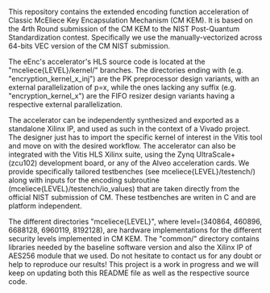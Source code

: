 This repository contains the extended encoding function acceleration of Classic McEliece Key Encapsulation Mechanism (CM KEM). 
It is based on the 4rth Round submission of the CM KEM to the NIST Post-Quantum Standardization contest. 
Specifically we use the manually-vectorized across 64-bits VEC version of the CM NIST submission.

The eEnc's accelerator's HLS source code is located at the "mceliece{LEVEL}/kernel/" branches. 
The directories ending with (e.g. "encryption_kernel_x_inj") are the PK preprocessor design variants, with an external parallelization of p=x, while the ones lacking any suffix (e.g. "encryption_kernel_x") are the FIFO resizer design variants having a respective external parallelization.

The accelerator can be independently synthesized and exported as a standalone Xilinx IP, and used as such in the context of a Vivado project.
The designer just has to import the specific kernel of interest in the Vitis tool and move on with the desired workflow.
The accelerator can also be integrated with the Vitis HLS Xilinx suite, using the Zynq UltraScale+ (zcu102) development board, or any of the Alveo acceleration cards.
We provide specifically tailored testbenches (see mceliece{LEVEL}/testench/) along with inputs for the encoding subroutine (mceliece{LEVEL}/testench/io_values) that are taken directly from the official NIST submission of CM.
These testbenches are writen in C and are platform independent.


The different directories "mceliece{LEVEL}", where level=(340864, 460896, 6688128, 6960119, 8192128), are hardware implementations for the different security levels implemented in CM KEM.
The "common/" directory contains libraries needed by the baseline software version and also the Xilinx IP of AES256 module that we used.
Do not hesitate to contact us for any doubt or help to reproduce our results!
This project is a work in progress and we will keep on updating both this README file as well as the respective source code.






